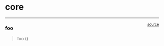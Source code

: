 # core


<!-- WARNING: THIS FILE WAS AUTOGENERATED! DO NOT EDIT! -->

------------------------------------------------------------------------

<a
href="https://github.com/yaminabes/nbdev_explore/blob/master/nbdev_explore/core.py#L9"
target="_blank" style="float:right; font-size:smaller">source</a>

### foo

>  foo ()
